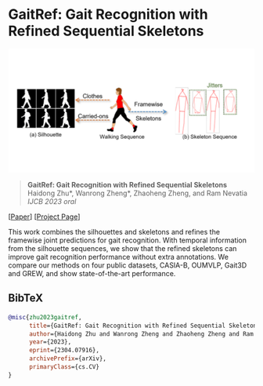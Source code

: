 # GaitRef: Gait Recognition with Refined Sequential Skeletons

![image](./docs/assets/teaser.png)

> **GaitRef: Gait Recognition with Refined Sequential Skeletons** <br>
> Haidong Zhu*, Wanrong Zheng*, Zhaoheng Zheng, and Ram Nevatia <br>
> *IJCB 2023 oral*

[[Paper](https://arxiv.org/pdf/2304.07916.pdf)]
[[Project Page](https://zoeyzheng0.github.io/GaitRef/)]

This work combines the silhouettes and skeletons and refines the framewise joint predictions for gait recognition. With temporal information from the silhouette sequences, we show that the refined skeletons can improve gait recognition performance without extra annotations. We compare our methods on four public datasets, CASIA-B, OUMVLP, Gait3D and GREW, and show state-of-the-art performance.


## BibTeX

```bibtex
@misc{zhu2023gaitref,
      title={GaitRef: Gait Recognition with Refined Sequential Skeletons}, 
      author={Haidong Zhu and Wanrong Zheng and Zhaoheng Zheng and Ram Nevatia},
      year={2023},
      eprint={2304.07916},
      archivePrefix={arXiv},
      primaryClass={cs.CV}
}